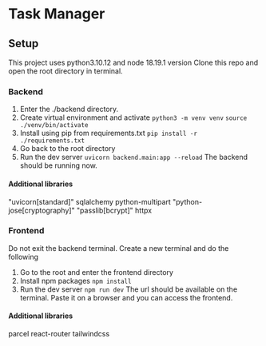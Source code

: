 # Task Manager
## Setup
This project uses python3.10.12 and node 18.19.1 version
Clone this repo and open the root directory in terminal.

### Backend
1. Enter the ./backend directory.
2. Create virtual environment and activate
    `python3 -m venv venv`
    `source ./venv/bin/activate`
3. Install using pip from requirements.txt 
    `pip install -r ./requirements.txt`
4. Go back to the root directory
5. Run the dev server
    `uvicorn backend.main:app --reload`
    The backend should be running now.
#### Additional libraries
"uvicorn[standard]"
sqlalchemy
python-multipart
"python-jose[cryptography]"
"passlib[bcrypt]"
httpx

### Frontend
Do not exit the backend terminal. Create a new terminal and do the following
1. Go to the root and enter the frontend directory
2. Install npm packages
    `npm install`
3. Run the dev server
    `npm run dev`
The url should be available on the terminal. Paste it on a browser and you can access the frontend.
#### Additional libraries
parcel
react-router
tailwindcss